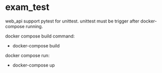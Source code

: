 # exam_test
web_api support pytest for unittest.
unittest must be trigger after docker-compose running.

docker compose build command:   
 - docker-compose build   

docker compose run:  
 - docker-compose up  

